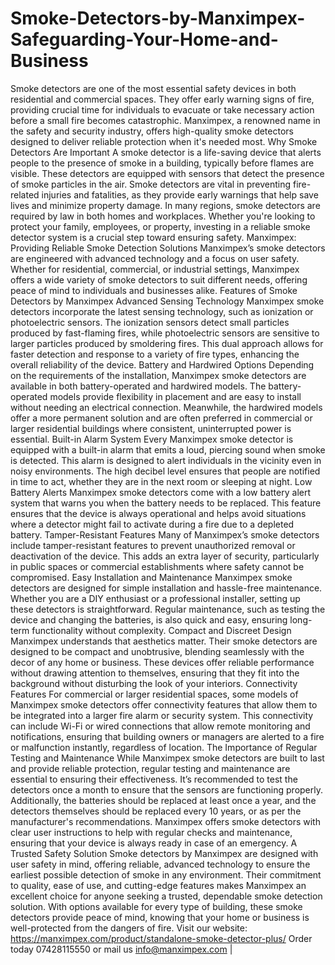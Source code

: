 # Smoke-Detectors-by-Manximpex-Safeguarding-Your-Home-and-Business
Smoke detectors are one of the most essential safety devices in both residential and commercial spaces. They offer early warning signs of fire, providing crucial time for individuals to evacuate or take necessary action before a small fire becomes catastrophic. Manximpex, a renowned name in the safety and security industry, offers high-quality smoke detectors designed to deliver reliable protection when it's needed most.
Why Smoke Detectors Are Important
A smoke detector is a life-saving device that alerts people to the presence of smoke in a building, typically before flames are visible. These detectors are equipped with sensors that detect the presence of smoke particles in the air. Smoke detectors are vital in preventing fire-related injuries and fatalities, as they provide early warnings that help save lives and minimize property damage.
In many regions, smoke detectors are required by law in both homes and workplaces. Whether you're looking to protect your family, employees, or property, investing in a reliable smoke detector system is a crucial step toward ensuring safety.
Manximpex: Providing Reliable Smoke Detection Solutions
Manximpex’s smoke detectors are engineered with advanced technology and a focus on user safety. Whether for residential, commercial, or industrial settings, Manximpex offers a wide variety of smoke detectors to suit different needs, offering peace of mind to individuals and businesses alike.
Features of Smoke Detectors by Manximpex
Advanced Sensing Technology
Manximpex smoke detectors incorporate the latest sensing technology, such as ionization or photoelectric sensors. The ionization sensors detect small particles produced by fast-flaming fires, while photoelectric sensors are sensitive to larger particles produced by smoldering fires. This dual approach allows for faster detection and response to a variety of fire types, enhancing the overall reliability of the device.
Battery and Hardwired Options
Depending on the requirements of the installation, Manximpex smoke detectors are available in both battery-operated and hardwired models. The battery-operated models provide flexibility in placement and are easy to install without needing an electrical connection. Meanwhile, the hardwired models offer a more permanent solution and are often preferred in commercial or larger residential buildings where consistent, uninterrupted power is essential.
Built-in Alarm System
Every Manximpex smoke detector is equipped with a built-in alarm that emits a loud, piercing sound when smoke is detected. This alarm is designed to alert individuals in the vicinity even in noisy environments. The high decibel level ensures that people are notified in time to act, whether they are in the next room or sleeping at night.
Low Battery Alerts
Manximpex smoke detectors come with a low battery alert system that warns you when the battery needs to be replaced. This feature ensures that the device is always operational and helps avoid situations where a detector might fail to activate during a fire due to a depleted battery.
Tamper-Resistant Features
Many of Manximpex’s smoke detectors include tamper-resistant features to prevent unauthorized removal or deactivation of the device. This adds an extra layer of security, particularly in public spaces or commercial establishments where safety cannot be compromised.
Easy Installation and Maintenance
Manximpex smoke detectors are designed for simple installation and hassle-free maintenance. Whether you are a DIY enthusiast or a professional installer, setting up these detectors is straightforward. Regular maintenance, such as testing the device and changing the batteries, is also quick and easy, ensuring long-term functionality without complexity.
Compact and Discreet Design
Manximpex understands that aesthetics matter. Their smoke detectors are designed to be compact and unobtrusive, blending seamlessly with the decor of any home or business. These devices offer reliable performance without drawing attention to themselves, ensuring that they fit into the background without disturbing the look of your interiors.
Connectivity Features
For commercial or larger residential spaces, some models of Manximpex smoke detectors offer connectivity features that allow them to be integrated into a larger fire alarm or security system. This connectivity can include Wi-Fi or wired connections that allow remote monitoring and notifications, ensuring that building owners or managers are alerted to a fire or malfunction instantly, regardless of location.
The Importance of Regular Testing and Maintenance
While Manximpex smoke detectors are built to last and provide reliable protection, regular testing and maintenance are essential to ensuring their effectiveness. It’s recommended to test the detectors once a month to ensure that the sensors are functioning properly. Additionally, the batteries should be replaced at least once a year, and the detectors themselves should be replaced every 10 years, or as per the manufacturer's recommendations.
Manximpex offers smoke detectors with clear user instructions to help with regular checks and maintenance, ensuring that your device is always ready in case of an emergency.
A Trusted Safety Solution
Smoke detectors by Manximpex are designed with user safety in mind, offering reliable, advanced technology to ensure the earliest possible detection of smoke in any environment. Their commitment to quality, ease of use, and cutting-edge features makes Manximpex an excellent choice for anyone seeking a trusted, dependable smoke detection solution. With options available for every type of building, these smoke detectors provide peace of mind, knowing that your home or business is well-protected from the dangers of fire.
Visit our website: https://manximpex.com/product/standalone-smoke-detector-plus/ Order today 07428115550 or mail us info@manximpex.com | 
